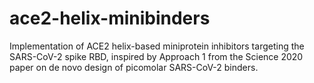 # ace2-helix-minibinders
Implementation of ACE2 helix-based miniprotein inhibitors targeting the SARS-CoV-2 spike RBD, inspired by Approach 1 from the Science 2020 paper on de novo design of picomolar SARS-CoV-2 binders.
